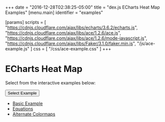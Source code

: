 +++
date = "2016-12-28T02:38:25-05:00"
title = "dex.js ECharts Heat Map Examples"
[menu.main]
  identifier = "examples"

[params]
  scripts = [
    "https://cdnjs.cloudflare.com/ajax/libs/echarts/3.6.2/echarts.js",
    "https://cdnjs.cloudflare.com/ajax/libs/ace/1.2.6/ace.js",
    "https://cdnjs.cloudflare.com/ajax/libs/ace/1.2.6/mode-javascript.js",
    "https://cdnjs.cloudflare.com/ajax/libs/Faker/3.1.0/faker.min.js",
    "/js/ace-example.js"
  ]
  css = [ "/css/ace-example.css" ]
+++

<style>
  #Chart {
    display: inline-block !important;
    max-height: 100% !important;
    max-width: 100% !important;
    width: 100% !important;
    height: 100% !important;
  }
</style>

# ECharts Heat Map

Select from the interactive examples below:
<div class="btn-group">
  <button type="button" class="btn btn-default dropdown-toggle"
  data-toggle="dropdown" aria-haspopup="true"
  aria-expanded="false">Select Example <span class="caret"></span>
  </button>
  <ul id="ex-dropdown" class="dropdown-menu">
    <li><a id="basic" href="#">Basic Example</a></li>
    <li><a id="equations" href="#">Equations</a></li>
    <li><a id="alt_colormap" href="#">Alternate Colormaps</a></li>
  </ul>
</div>

<div id="example-info"></div>
<div id="layout-container" class="WideChart">
  <div class="ui-layout-center">
    <div id="Chart"></div>
  </div>
  <div class="ui-layout-west">
    <div id="ConfigurationPane"></div>
  </div>
</div>

<div id="ace-editor"></div>
<div id="ace-error"></div>

<script>
  var chart;

  var editor = createEditor({
    "parent"        : "ace-editor",
    "errorParent"   : "ace-error",
    "theme"         : "ace/theme/monokai",
    "mode"          : "ace/mode/javascript",
    "contentDir"    : "/examples/charts/echarts/heatmap",
    "initialContent": "/examples/charts/echarts/heatmap/basic.js",
    "initialInfo"   : "/examples/charts/echarts/heatmap/basic.html"
  });

  $(document).ready(function () {
    $('#layout-container').layout({
      applyDemoStyles: false,
      west: {
        size: 335
      },
      onresize: function () {
        chart.render();
      }
    });
  });
</script>